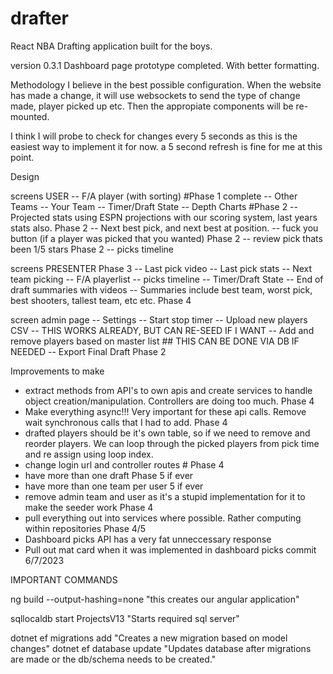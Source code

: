 # drafter
React NBA Drafting application built for the boys.

version 0.3.1
Dashboard page prototype completed. With better formatting.

Methodology
I believe in the best possible configuration. When the website has made a change, it will use websockets to send the type of change made, player picked up etc. Then the appropiate components will be re-mounted. 

I think I will probe to check for changes every 5 seconds as this is the easiest way to implement it for now. a 5 second refresh is fine for me at this point.

Design

screens USER
-- F/A player (with sorting) #Phase 1 complete
-- Other Teams
-- Your Team
-- Timer/Draft State
-- Depth Charts #Phase 2
-- Projected stats using ESPN projections with our scoring system, last years stats also. Phase 2
-- Next best pick, and next best at position. 
-- fuck you button (if a player was picked that you wanted) Phase 2
-- review pick thats been 1/5 stars Phase 2
-- picks timeline

screens PRESENTER Phase 3
-- Last pick video
-- Last pick stats
-- Next team picking
-- F/A playerlist
-- picks timeline
-- Timer/Draft State
-- End of draft summaries with videos
-- Summaries include best team, worst pick, best shooters, tallest team, etc etc. Phase 4

screen admin page
-- Settings
-- Start stop timer
-- Upload new players CSV -- THIS WORKS ALREADY, BUT CAN RE-SEED IF I WANT
-- Add and remove players based on master list ## THIS CAN BE DONE VIA DB IF NEEDED
-- Export Final Draft Phase 2

Improvements to make
- extract methods from API's to own apis and create services to handle object creation/manipulation. Controllers are doing too much. Phase 4
- Make everything async!!! Very important for these api calls. Remove wait synchronous calls that I had to add. Phase 4
- drafted players should be it's own table, so if we need to remove and reorder players. We can loop through the picked players from pick time and re assign using loop index. 
- change login url and controller routes # Phase 4
- have more than one draft Phase 5 if ever
- have more than one team per user 5 if ever
- remove admin team and user as it's a stupid implementation for it to make the seeder work Phase 4
- pull everything out into services where possible. Rather computing within repositories Phase 4/5
- Dashboard picks API has a very fat unneccessary response
- Pull out mat card when it was implemented in dashboard picks commit 6/7/2023


IMPORTANT COMMANDS

ng build --output-hashing=none "this creates our angular application"

sqllocaldb start ProjectsV13 "Starts required sql server"

dotnet ef migrations add <nameofmigration> "Creates a new migration based on model changes"
dotnet ef database update "Updates database after migrations are made or the db/schema needs to be created."

